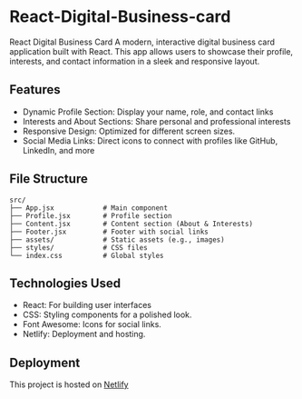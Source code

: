 # React-Digital-Business-card
React Digital Business Card A modern, interactive digital business card application built with React. This app allows users to showcase their profile, interests, and contact information in a sleek and responsive layout.
## Features
<ul>
  <li>Dynamic Profile Section: Display your name, role, and contact links</li>
  <li>Interests and About Sections: Share personal and professional interests</li>
  <li>Responsive Design: Optimized for different screen sizes.</li>
  <li>Social Media Links: Direct icons to connect with profiles like GitHub, LinkedIn, and more</li>
</ul>

## File Structure
```plaintext
src/
├── App.jsx            # Main component
├── Profile.jsx        # Profile section
├── Content.jsx        # Content section (About & Interests)
├── Footer.jsx         # Footer with social links
├── assets/            # Static assets (e.g., images)
├── styles/            # CSS files
└── index.css          # Global styles

```
## Technologies Used
<ul>
  <li>React: For building user interfaces</li>
  <li>CSS: Styling components for a polished look.</li>
  <li>Font Awesome: Icons for social links.</li>
  <li>Netlify: Deployment and hosting.</li>
</ul>

## Deployment
This project is hosted on <a href="www.netlify.com" target="-blank">Netlify</a>


